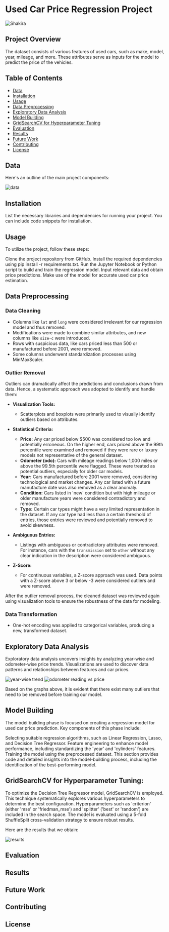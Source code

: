 # Used Car Price Regression Project

![Shakira](https://github.com/shahriar-math1364/data-science-/blob/main/Project1/usedcar.jpg)

## Project Overview
The dataset consists of various features of used cars, such as make, model, year, mileage, and more. These attributes serve as inputs for the model to predict the price of the vehicles.

## Table of Contents
- [Data](#data)
- [Installation](#installation)
- [Usage](#usage)
- [Data Preprocessing](#data-preprocessing)
- [Exploratory Data Analysis](#exploratory-data-analysis)
- [Model Building](#model-building)
- [GridSearchCV for Hyperparameter Tuning](#gridsearchcv-for-hyperparameter-tuning) 
- [Evaluation](#evaluation)
- [Results](#results)
- [Future Work](#future-work)
- [Contributing](#contributing)
- [License](#license)

## Data
 Here's an outline of the main project components:

![data](https://github.com/shahriar-math1364/data-science-/blob/main/Project1/Screenshot.png)

## Installation
List the necessary libraries and dependencies for running your project. You can include code snippets for installation.

## Usage

To utilize the project, follow these steps:

Clone the project repository from GitHub.
Install the required dependencies using pip install -r requirements.txt.
Run the Jupyter Notebook or Python script to build and train the regression model.
Input relevant data and obtain price predictions.
Make use of the model for accurate used car price estimation.

## Data Preprocessing

### Data Cleaning
- Columns like `lat` and `long` were considered irrelevant for our regression model and thus removed.
- Modifications were made to combine similar attributes, and new columns like `size-c` were introduced.
- Rows with suspicious data, like cars priced less than 500 or manufactured before 2001, were removed.
- Some columns underwent standardization processes using MinMaxScaler.

### Outlier Removal

Outliers can dramatically affect the predictions and conclusions drawn from data. Hence, a systematic approach was adopted to identify and handle them:

- **Visualization Tools:** 
  - Scatterplots and boxplots were primarily used to visually identify outliers based on attributes.

- **Statistical Criteria:** 
  - **Price:** Any car priced below $500 was considered too low and potentially erroneous. On the higher end, cars priced above the 99th percentile were examined and removed if they were rare or luxury models not representative of the general dataset.
  - **Odometer (odo):** Cars with mileage readings below 1,000 miles or above the 99.5th percentile were flagged. These were treated as potential outliers, especially for older car models.
  - **Year:** Cars manufactured before 2001 were removed, considering technological and market changes. Any car listed with a future manufacture date was also removed as a clear anomaly.
  - **Condition:** Cars listed in 'new' condition but with high mileage or older manufacture years were considered contradictory and removed.
  - **Type:** Certain car types might have a very limited representation in the dataset. If any car type had less than a certain threshold of entries, those entries were reviewed and potentially removed to avoid skewness.

- **Ambiguous Entries:** 
  - Listings with ambiguous or contradictory attributes were removed. For instance, cars with the `transmission` set to `other` without any clear indication in the description were considered ambiguous.

- **Z-Score:** 
  - For continuous variables, a Z-score approach was used. Data points with a Z-score above 3 or below -3 were considered outliers and were removed.

After the outlier removal process, the cleaned dataset was reviewed again using visualization tools to ensure the robustness of the data for modeling.


### Data Transformation
- One-hot encoding was applied to categorical variables, producing a new, transformed dataset.


## Exploratory Data Analysis
Exploratory data analysis uncovers insights by analyzing year-wise and odometer-wise price trends. Visualizations are used to discover data patterns and relationships between features and car prices.

![year-wise trend](https://github.com/shahriar-math1364/data-science-/blob/main/Project1/year-wise-trend.png)
![odometer reading vs price](https://github.com/shahriar-math1364/data-science-/blob/main/Project1/odometer-price.png)

Based on the graphs above, it is evident that there exist many outliers that need to be removed before training our model. 

## Model Building
The model building phase is focused on creating a regression model for used car price prediction. Key components of this phase include:

Selecting suitable regression algorithms, such as Linear Regression, Lasso, and Decision Tree Regressor.
Feature engineering to enhance model performance, including standardizing the 'year' and 'cylinders' features.
Training the model using the preprocessed dataset.
This section provides code and detailed insights into the model-building process, including the identification of the best-performing model.



## GridSearchCV for Hyperparameter Tuning:
To optimize the Decision Tree Regressor model, GridSearchCV is employed. This technique systematically explores various hyperparameters to determine the best configuration.
Hyperparameters such as 'criterion' (either 'mse' or 'friedman_mse') and 'splitter' ('best' or 'random') are included in the search space.
The model is evaluated using a 5-fold ShuffleSplit cross-validation strategy to ensure robust results.

Here are the results that we obtain:

![results](https://github.com/shahriar-math1364/data-science-/blob/main/Project1/result.png)

## Evaluation


## Results


## Future Work


## Contributing

## License


